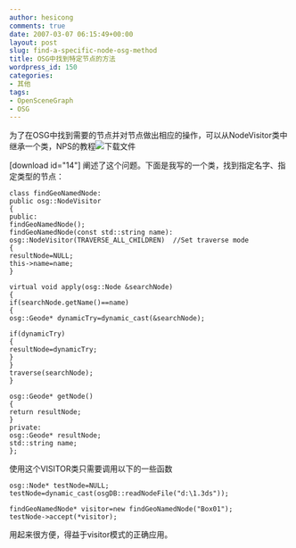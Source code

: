 ```yaml
---
author: hesicong
comments: true
date: 2007-03-07 06:15:49+00:00
layout: post
slug: find-a-specific-node-osg-method
title: OSG中找到特定节点的方法
wordpress_id: 150
categories:
- 其他
tags:
- OpenSceneGraph
- OSG
---
```


为了在OSG中找到需要的节点并对节点做出相应的操作，可以从NodeVisitor类中继承一个类，NPS的教程![下载文件](images/download.gif)

[download id="14"]
阐述了这个问题。下面是我写的一个类，找到指定名字、指定类型的节点：

```
class findGeoNamedNode:
public osg::NodeVisitor
{
public:
findGeoNamedNode();
findGeoNamedNode(const std::string name):
osg::NodeVisitor(TRAVERSE_ALL_CHILDREN)  //Set traverse mode
{
resultNode=NULL;
this->name=name;
}

virtual void apply(osg::Node &searchNode)
{
if(searchNode.getName()==name)
{
osg::Geode* dynamicTry=dynamic_cast(&searchNode);

if(dynamicTry)
{
resultNode=dynamicTry;
}
}
traverse(searchNode);
}

osg::Geode* getNode()
{
return resultNode;
}
private:
osg::Geode* resultNode;
std::string name;
};
```

使用这个VISITOR类只需要调用以下的一些函数

```
osg::Node* testNode=NULL;
testNode=dynamic_cast(osgDB::readNodeFile("d:\1.3ds"));

findGeoNamedNode* visitor=new findGeoNamedNode("Box01");
testNode->accept(*visitor);
```
用起来很方便，得益于visitor模式的正确应用。
